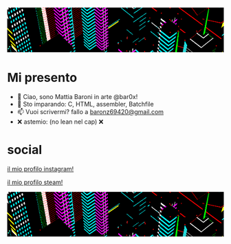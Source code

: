 ![xd](g3.gif)
 
 # Mi presento
- 👋 Ciao, sono Mattia Baroni in arte @bar0x!
- 🌱 Sto imparando: C, HTML, assembler, Batchfile
- 📫 Vuoi scrivermi? fallo a baronz69420@gmail.com
- ❌ astemio: (no lean nel cap) ❌
# social
 [il mio profilo instagram!](https://www.instagram.com/bar0xx/)
 
 [il mio profilo steam!](https://steamcommunity.com/id/bar0x/)
 
 ![xd](g3.gif)

<!---
--->
